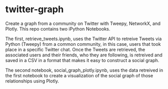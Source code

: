 # twitter-graph
Create a graph from a community on Twitter with Tweepy, NetworkX, and Plotly. This repo contains two iPython Notebooks. 

The first, retrieve_tweets.ipynb, uses the Twitter API to retreive Tweets via Python (Tweepy) from a common community, in this case, users that took place in a specific Twitter chat. Once the Tweets are retrieved, the associated users and their friends, who they are following, is retreived and saved in a CSV in a format that makes it easy to construct a social graph.

The second notebook, social_graph_plotly.ipynb, uses the data retreived in the first notebook to create a visualization of the social graph of those relationships using Plotly.
